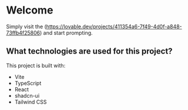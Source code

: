 # Welcome
Simply visit the (https://lovable.dev/projects/411354a6-7f49-4d0f-a848-73ffb4f25806) and start prompting.

## What technologies are used for this project?

This project is built with:

- Vite
- TypeScript
- React
- shadcn-ui
- Tailwind CSS

